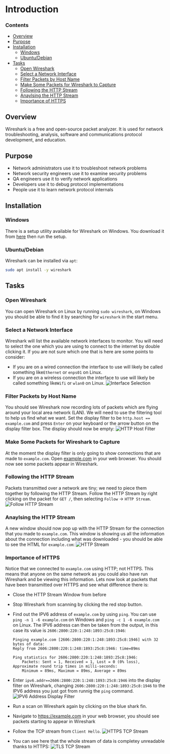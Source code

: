 <!--PROPS
{
    "estTime": 15,
    "software": [
        {
            "name": "Wireshark",
            "version": "3.0.3",
            "platform": "windows",
            "downloadURL": "https://1.na.dl.wireshark.org/win64/Wireshark-win64-{{VERSION}}.exe"
        }
    ]
}
-->
# Introduction
<!--TOC_START-->
### Contents
- [Overview](#overview)
- [Purpose](#purpose)
- [Installation](#installation)
	- [Windows](#windows)
	- [Ubuntu/Debian](#ubuntudebian)
- [Tasks](#tasks)
	- [Open Wireshark](#open-wireshark)
	- [Select a Network Interface](#select-a-network-interface)
	- [Filter Packets by Host Name](#filter-packets-by-host-name)
	- [Make Some Packets for Wireshark to Capture](#make-some-packets-for-wireshark-to-capture)
	- [Following the HTTP Stream](#following-the-http-stream)
	- [Anaylsing the HTTP Stream](#anaylsing-the-http-stream)
	- [Importance of HTTPS](#importance-of-https)

<!--TOC_END-->
## Overview
Wireshark is a free and open-source packet analyzer.
It is used for network troubleshooting, analysis, software and communications protocol development, and education.
## Purpose
- Network administrators use it to troubleshoot network problems
- Network security engineers use it to examine security problems
- QA engineers use it to verify network applications
- Developers use it to debug protocol implementations
- People use it to learn network protocol internals
## Installation
### Windows
There is a setup utility available for Wireshark on Windows.
You download it from [here](https://1.na.dl.wireshark.org/win64/Wireshark-win64-3.0.3.exe) then run the setup.
### Ubuntu/Debian
Wireshark can be installed via `apt`:
```bash
sudo apt install -y wireshark
```
## Tasks
### Open Wireshark
You can open Wireshark on Linux by running `sudo wireshark`, on Windows you should be able to find it by searching for `wireshark` in the start menu.
### Select a Network Interface
Wireshark will list the available network interfaces to monitor.
You will need to select the one which you are using to connect to the internet by double clicking it.
If you are not sure which one that is here are some points to consider:
- If you are on a wired connection the interface to use will likely be called something like`Ethernet` or `enps01` on Linux.
- If you are on a wireless connection the interface to use will likely be called something like`Wifi` or `wlan0` on Linux.
![Interface Selection](https://lh3.googleusercontent.com/WF_XlRG_wy53COd3ZSCBeOTogdCo4xICsjXqfjlR2Qyc3jKDLZ3ZHEigcOB5uzL0JloQTR8R16uN6HoFYAaCW9KVmNH4zh8VMI2e08kiM_9c9mUXClcKgNJtE3bF0n8mWdbEmAgEjOsVFFclthV-fyWvTGdI9uAc1itWzr3C4so10fY4m9OFfaJFgLnMZGZJLbbwsMwCrg910ceY74CF1L4ihdSq8mVlpGen6qeyFUAdgch3ZiC0s-n5gp3NRm9r0VkVtndy6Fp6uT0uvPKQnRjjgqfi2GvlWLAz0RomX_kCSMPRw42qi2DpA7rtCTkG4QvJNvOgIe5_pU9gagq_bUbAfo66rT_kd_qMmIgV9tvaQ0X-Wcizk9QSBDUttxmduzkwWJ3Fpei8_V0shNnLMS5eH9RnqgOZwNMdSVq6bYOWFl26IbVFqeftpi5RLlClUNx0VhxLZklLUgzMRuBIn2yWyPU4mi18SFL_C0M_cK6A0-EZFi-cv2W1VRUTOAFAEMp_N8PIwkmkXDQSXdWT7ZhsWqCBK_8pZLJFJooK3DOnntcd1Ac7fN-lNEukWV27lx6EtEiNFuST_HK_N4n79fxy6FIM8-SeVk3cLGqy_1F6BSZ4D83dQcHvrj7jymKZ4gGE2nGp5wuFFD1H2aS3Q1h1tgWA4HaIjcwnEl9X8dU4MTEQTRA5TPEltTPmf-wOrH9KjbisUkogSUh1kNQhN2JrfYbAgxHWzC8eKOWHTsTkiFbl=w903-h417-no)
### Filter Packets by Host Name
You should see Wireshark now recording lots of packets which are flying around your local area network (LAN).
We will need to use the filtering tool to help us find what we want.
Set the display filter to be `http.host == example.com` and press `Enter` on your keyboard or the arrow button on the display filter box.
The display should now be empty:
![HTTP Host Filter](https://lh3.googleusercontent.com/jAWTt1VhcdQ6bvsVHcENGHj6EjZVOeHKwJ4zGbK_6tMArVh6_ha3xxl2TxhxpBOoPK36zJ6CxBjVcAhnPDNfp6LVPhJNDSZgu_t66PgY5xw0mhvg006dqHY5DPBmPIk7dM9XZsDQVuikV7O_PUvzuuaWwHG7HHOznHhhSohzHEpM1lNrruM_AKu5jVjZMnHM31bWiAPFOWQIuNsIzoU6fob_RtKhMcHaGMUkEDyWwssv7LEgRft9l13j_L5jn8dafPp-s_STdC5zcvxhbcUY-HmO3ItudInfke6Hc1AdosHjASorACYWzixUz1XonP_SRHdtzrOMWDuCusnpYc56U9tjxANWBrRcoQN6g8QEAFyovib9oKDNcwLJao2wkXrbpUwVPQwiMscc4N6YQ22DjFfwCdoJn6Mob3DkRHwnVMh5yMdhWIXSveLEDVRF9aXHMpFmePavA5-qzPU0BelaNqrAEJ239NjXRi0GNY2HZiFEDL7yUzlh9hjGaDkOMN_GFNTcJKh1_OJJIIs1sas-7nsw3iPq3A6lxM9AAAxK1fTeKedwVqPt2w7mTAa-GJ1mitaGqygGOo8aVM-SQkAuWp7tDwdl1_2B_1S2I7F-QvF4s4Fw_xzxkQaiKWd6wpgb6Ry3-EIahtHE4VOq6SRRM89yCmaqqCKcoHrx9ce6Q5uv96vMB0ilthdUFZwv090i_fKQjleN3ZQFqqLIR4iS2n6jgUYka1_6fZfleI72QjmWjn4F=w929-h417-no)
### Make Some Packets for Wireshark to Capture
At the moment the display filter is only going to show connections that are made to `example.com`.
Open [example.com](http://example.com) in your web browser.
You should now see some packets appear in Wireshark.
### Following the HTTP Stream
Packets transmitted over a network are tiny; we need to piece them together by following the HTTP Stream.
Follow the HTTP Stream by right clicking on the packet for `GET /`, then selecting `Follow` -> `HTTP Stream`.
![Follow HTTP Stream](https://lh3.googleusercontent.com/aazYyiTkX-uH1qTJx4KZefs6iw_dDN68kZVCSxSHmOFXltX30pr4pbxknrWW2fxzpaCiOqE-9LRY2zC8fvpjHKYks9mJB4BL2M_ZoeZl7RS6GhqkMGAQ-sx-qTJsH0Iga4g_-yjfceCYaCi3oex9wrr3JoDImLURyO95zp4yYT8N6x8tlOJFGNSljO5ag5oqEvyMeYx0Nsrr-RtoPZwV0oHN5ds9bZ9TGXHmXCzNpxQi-RJnCDnqE_IK1gf6V0RPPfQeLn4k_IUY-Vbmzov4bs0WjI3vUInCNznRYfQdPnO9jl3C18U39s4a0lsM-HRw0qdaFWgJGgvvn9ft_OY1qFn_cS08QjM3Q1E19pYJIQSIEnBFWSvES-UXeQ7XY5iFBjYu-igPnPL9_HopB97J98_svT-OAaUDGFG6MPBjyFT65L7OH_ed3cODr28SzVxLrbCYOo4U90-JG42YBjxnJw8mdbM0-KKuqOxDpRh19kgRveRbVC_gFs8M8fzFbq4zT_A2OEKQnEDqSxk0Wt7cfw2LeeVGZRKt6uaUQ2HcWcNefZCKSq4gRaZMfEjJUE1xod33dlxK95r3C-goFEOqY_ZTrS4e4F3degkRsI4OngO-G_VbJB1T6VZIPDcEOl9yePeNC_oGa4-920Cvw9HrbABo2ucNmTKxcgTuYT7yVFrik3YC7KnQa8-gtpwPnLjXK35B2yb3taEhOYHMumpmQBaJFh1oVA9BkCio8aWM25LVpQo2=w927-h522-no)
### Anaylsing the HTTP Stream
A new window should now pop up with the HTTP Stream for the connection that you made to `example.com`.
This window is showing us all the information about the connection including what was downloaded - you should be able to see the HTML for `example.com`:
![HTTP Stream](https://lh3.googleusercontent.com/sSh_JjuzZFgGO1YgJc68SbrDTKWQvW7Hd7gQVw918Po-Bx0Bv3hGtRp2hatutIp1JVMou2FKkiGmI2IaIOLF5vJMwWMt2fb7PkeVEWSwgt9ZHOx1Nn8cAL3sRvLxhSj0FYqLvuCrobkhR1mS64c-svzh9WMpFSx7o2ibZmET54faQgvW0O_X7DRw0YNonv8t9YUEj1cUeJC6GTn5L-0oQZXeR21OqAWFzg1PgIkgGwbjxxdBu4vCjj-jzPlxWnmCyjVLXzkpaqpBec7XckPFajR67oNSSyr9fkj0SXQJ1fh4t7wr2zc-wkCkS7tz4n6atsS0e-b4u2kqkOKUgqMfV75Dt659b3kp_EnGP4SpMESaEvqeJdDbV51aREXqgvUWRwbn2Ztp11PjxNts7LvV5e_pzC8YjnnYFVTSKiVMo83VDNgcPqj2rTS9D7D3zl3fgpmbkfHKC4IzIq8sCzc9XuB54VR8cERHZNrc7Qd9hie63XvWGm7TO-dprcEWCenhL0jUqDkSKGppSfgi4B7cYNIROwu0VxOcV6MvJMAZI-peC0ruKDYldFERwEeQRRMdcwsq0welc_3Yd7y_rJ-F0-BYa8nbw0UGGqSv5fvgH1pL5ldWDZ11sV1n6WkmeH5wMVFmN_Tg_gd0GKVLYo0X5nkBix0G4DoGRC9xaVmtWdDfW--1lS4Rlgt5fZbrle_v2pLbOcpMLG3E8Lt1S05OnuX50Kelf_bXfrUYA9noSqv7WEza=w868-h1118-no)
### Importance of HTTPS
Notice that we connected to `example.com` using HTTP; not HTTPS.
This means that anyone on the same network as you could also have run Wireshark and be viewing this information.
Lets now look at packets that have been transmitted over HTTPS and see what difference there is:
- Close the HTTP Stream Window from before
- Stop Wireshark from scanning by clicking the red stop button.
- Find out the IPV6 address of `example.com` by using `ping`. You can use `ping -n 1 -6 example.com` on Windows and `ping -c 1 -6 example.com` on Linux. The IPV6 address can then be taken from the output, in this case its value is `2606:2800:220:1:248:1893:25c8:1946`:

    ```text
    Pinging example.com [2606:2800:220:1:248:1893:25c8:1946] with 32 bytes of data:
    Reply from 2606:2800:220:1:248:1893:25c8:1946: time=89ms
    
    Ping statistics for 2606:2800:220:1:248:1893:25c8:1946:
        Packets: Sent = 1, Received = 1, Lost = 0 (0% loss),
    Approximate round trip times in milli-seconds:
        Minimum = 89ms, Maximum = 89ms, Average = 89ms
    ```
- Enter `ipv6.addr==2606:2800:220:1:248:1893:25c8:1946` into the display filter on Wireshark, changing `2606:2800:220:1:248:1893:25c8:1946` to the IPV6 address you just got from runnig the `ping` command.
    ![IPV6 Address Display Filter](https://lh3.googleusercontent.com/JwQQm8tcKqO7O9W5XhHUomKQgl59fbQpa5_MtT6d-jklXfGO1Go5uikSU82a5NOIDamYdea_yBsRDSk6CXLyJHevarWOxb2LewhlScB52hBTvh3XykJNzGU9_VDAtCMPChpgovnbqbcZtE-aprfJWZ_vqmW11TJE7bspKRaDcNsyXQ8invnL8VO99WC3sYAX3vYagUBSY7AqB32tjNu_OBgUEkIq9BaPRnVK4heppD0ORpdMQieOK_lHnCmS0wM3rI7tNI4K5PGDIZAK9dlE5i_REbbR1U7_r_mN8fQJ89gUu-JYFMR5rEOWQ81KGOpwKG98If2JMvjO8Kfedu3RCKfZ1F07fehlI19V_zhm47U8LzUI8okSpcfoGb1WWQPsAQNklV9slZuD6qZN4Fvqjc1KliB0LBf0QAZWfGMTyEkqnht73azX4HFVjITt-RDAEbKExyVLVYTylnkKHkDkN72ggCG8ux-mP5G3gNr4GlzhsT1nIO2La7oxZflOKG37MHqvFiXPsvEKwZjX4lVD72iIwygYl9zrgC-rD9stv0RO5T9Zoe1twB6PZ6uKneZcedkr2lBfiapDZhlaRVjaO3FVmha9tGDyTAEntQVOxXaNacC5p5ibfsxavOEMRxLWq3HEd_Cn2NXqXptKnGXCyD8ow1dQrnRMKgHJJ9gqP51fYZm5DQBfs6b2KM5eio__thqSL4pzDiTa4BxZWfi8NAU7hN8TD50bXTCGWYc8AgMSlAxL=w810-h22-no)
- Run a scan on Wireshark again by clicking on the blue shark fin.
- Navigate to https://example.com in your web browser, you should see packets starting to appear in Wireshark
- Follow the TCP stream from `Client Hello`.
![HTTPS TCP Stream](https://lh3.googleusercontent.com/2GEtYKYbiUn28ilXzLTkIcYJQ64c6oeeadNzlPj6Ocd28RYOolJZ1IZjTeLXgVyxp1s0j4aIhfER6N8QDfNhxyuwcOlhqZxf5LxMeWATNodt7gDRQgx59GWOF-fej8eMsjc_LV3vidR0DV9mwsaiVT2XYtPkNoXLT03a0NJJ9ZGqF2Aw66lpXGkxQ0fekBkZpMs_Kq9sRqd9ze6aX4ewN5TwOirVFA7Gct5Vjlv2uwDZcyslRQqi8FGn4U87R6O4hVrG8NY6API9G8yG8lgbd-l_PeDyIsHIAvCtvMVXhgem-RvjeGvI9udEBrCZtaLGj_PFs85tpcNOBqFJ6TKz3ebbzQQKXvm5Pc6JZ5IOLcWMfGzOoyHTMxEYMxG-0yfmWs-QLbCSrUeYB0AO7Ca5PAa3ECNbps1bNcdCdc7nqDDQ2dhXgQH-CiSnccY3MpvYjJeP2nSvCQvyWi_hN0buPma1rHgD85lhSw94SPff0alkVqn4C5KaEJohWsfJP7ONi8wmWPiBV9ztZzuzL0RpZwQtkJXKhFPLDS77ZGhb5uihc7Yzb8a6IP9y-e5cWEyfc7kDYIoevQPyHocLV5wQfyvL53sRrLgjqaYpOQGaTJrEMRaGKS_6BhYPcRsIdoibwbpcZUV9RKZLGX1yOTRroFoijmUddUHjF3DQ9KN68p75qqL5CsZFrP1ilf3KZJoSUIhDNid-lAa47_blvoxHL7WrFWpymh-gSa03XdrKFEHaaNaG=w910-h650-no)
- You can see here that the whole stream of data is completey unreadable thanks to HTTPS:
![TLS TCP Stream](https://lh3.googleusercontent.com/haTm06zIEFxpct3_dO1TcAMAsyUuAXF36Hi5adCHcFlMRRI08rjDj94pElyD-VcLilTh6Ua-WgtSbvakl9w5x66KU-Gub17piBEjoB-z8gZO42ceIQxDdArED2SCiCgjgSA4Bv2lS9qeqeNz4AZ-cuaB_xTMP7eMEXg8L3wQ_zyDCrhbQuTIpkXN1LzimyoTZFrXgwjTV173aQjnkaLsc528_z1qqKAUgO-_txeQTv_u11e-fTsFHfA64yTjxZUtF6huzRqVnC1Nq7rPbKjaAolNLydCQaM7b8UXF-sctBAGrmIhpOo2SapojZUFa9j3IOOT91esdZOwnIZnwKAV1HYqf3aGKtgEGP5pIwXSZ9eeqlBQ2Zricbe_oLNLT4jYLsyEde66oARoQy8IbufalZhgm0_tTWp7vSlRO2VU7uxc3asdLdGRQx9aWAqK7IZqA0RjdnTCySU2taMnbhLrE90V6Cu7B1aBAwxqmNAddSAAAZGzGQPvLkuMeexbX7qb26pqQ_ESHsE2fBceKUslGn4t1LyYBAa8P79gEQ-0k5YKMmh3-hZnmPX8AoODBp3Gwawkq332Brw3q9vhwkBWspP7mBHASEuQi13RaoszOh0tXkrdQGjMCGmKP46l8BqDrV_vaXuvbm-r-d_EpGLIdPz4ql86PF0z6PSpI5gpC57zoKEBiurq8iMIMEZsFnbzWhAph4FwASuaSb_AHOco5Q0taramX1mTaxh8EAyrdqSSeMbp=w865-h1116-no)
